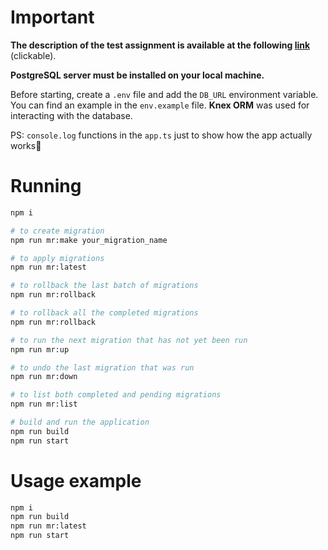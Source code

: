 # Important
**The description of the test assignment is available at the following <a href="https://github.com/marksadpepe/digital-original/blob/master/TECHNICAL_SPECIFICATIONS.md" target="_blank">link</a>** (clickable).

**PostgreSQL server must be installed on your local machine.**

Before starting, create a ```.env``` file and add the ```DB_URL``` environment variable. You can find an example in the ```env.example``` file.
**Knex ORM** was used for interacting with the database.

PS: ```console.log``` functions in the ```app.ts``` just to show how the app actually works🥸

# Running
```bash
npm i

# to create migration
npm run mr:make your_migration_name

# to apply migrations
npm run mr:latest

# to rollback the last batch of migrations
npm run mr:rollback

# to rollback all the completed migrations
npm run mr:rollback

# to run the next migration that has not yet been run
npm run mr:up

# to undo the last migration that was run
npm run mr:down

# to list both completed and pending migrations
npm run mr:list

# build and run the application
npm run build
npm run start
```

# Usage example
```bash
npm i
npm run build
npm run mr:latest
npm run start
```
